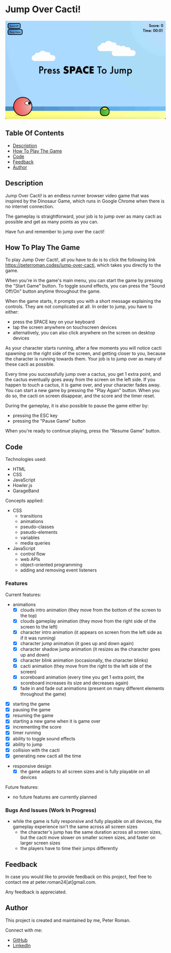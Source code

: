 # Jump Over Cacti!

![Jump Over Cacti! preview](images/readme/jump-over-cacti-laptop.jpg)

## Table Of Contents

* [Description](#description)
* [How To Play The Game](#how-to-play-the-game)
* [Code](#code)
* [Feedback](#feedback)
* [Author](#author)

## Description

Jump Over Cacti! is an endless runner browser video game that was inspired by the Dinosaur Game, which runs in Google Chrome when there is no internet connection.

The gameplay is straightforward, your job is to jump over as many cacti as possible and get as many points as you can.

Have fun and remember to jump over the cacti!


## How To Play The Game

To play Jump Over Cacti!, all you have to do is to click the following link <https://peterroman.codes/jump-over-cacti>, which takes you directly to the game.

When you're in the game's main menu, you can start the game by pressing the "Start Game" button. To toggle sound effects, you can press the "Sound Off/On" button anytime throughout the game.

When the game starts, it prompts you with a short message explaining the controls. They are not complicated at all. In order to jump, you have to either:
* press the SPACE key on your keyboard 
* tap the screen anywhere on touchscreen devices
* alternatively, you can also click anywhere on the screen on desktop devices

As your character starts running, after a few moments you will notice cacti spawning on the right side of the screen, and getting closer to you, because the character is running towards them. Your job is to jump over as many of these cacti as possible.

Every time you successfully jump over a cactus, you get 1 extra point, and the cactus eventually goes away from the screen on the left side. If you happen to touch a cactus, it is game over, and your character fades away. You can start a new game by pressing the "Play Again" button. When you do so, the cacti on screen disappear, and the score and the timer reset.

During the gameplay, it is also possible to pause the game either by:
* pressing the ESC key
* pressing the "Pause Game" button

When you're ready to continue playing, press the "Resume Game" button.

## Code

Technologies used:
* HTML
* CSS
* JavaScript
* Howler.js
* GarageBand

Concepts applied:

* CSS
    * transitions
    * animations
    * pseudo-classes
    * pseudo-elements
    * variables
    * media queries
* JavaScript
    * control flow
    * web APIs
    * object-oriented programming
    * adding and removing event listeners

### Features

Current features:

* animations
    - [x] clouds intro animation (they move from the bottom of the screen to the top)
    - [x] clouds gameplay animation (they move from the right side of the screen to the left)
    - [x] character intro animation (it appears on screen from the left side as if it was running)
    - [x] character jump animation (it goes up and down again)
    - [x] character shadow jump animation (it resizes as the character goes up and down)
    - [x] character blink animation (occasionally, the character blinks)
    - [x] cacti animation (they move from the right to the left side of the screen)
    - [x] scoreboard animation (every time you get 1 extra point, the scoreboard increases its size and decreases again)
    - [x] fade in and fade out animations (present on many different elements throughout the game)
- [x] starting the game
- [x] pausing the game
- [x] resuming the game
- [x] starting a new game when it is game over
- [x] incrementing the score
- [x] timer running
- [x] ability to toggle sound effects
- [x] ability to jump
- [x] collision with the cacti
- [x] generating new cacti all the time
* responsive design
    - [x] the game adapts to all screen sizes and is fully playable on all devices

Future features:

* no future features are currently planned

### Bugs And Issues (Work In Progress)

* while the game is fully responsive and fully playable on all devices, the gameplay experience isn't the same across all screen sizes
    * the character's jump has the same duration across all screen sizes, but the cacti move slower on smaller screen sizes, and faster on larger screen sizes
    * the players have to time their jumps differently

## Feedback

In case you would like to provide feedback on this project, feel free to contact me at peter.roman24[at]gmail.com.

Any feedback is appreciated.

## Author

This project is created and maintained by me, Peter Roman.

Connect with me:
* [GitHub](https://github.com/peterRomanDev)
* [LinkedIn](https://www.linkedin.com/in/proman2/)
